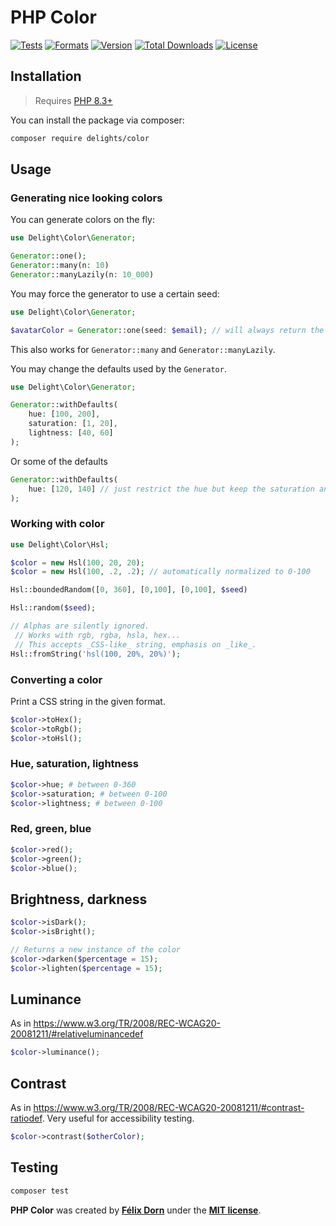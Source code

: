 # PHP Color

[![Tests](https://github.com/felixdorn/php-color/actions/workflows/tests.yml/badge.svg?branch=master)](https://github.com/felixdorn/php-color/actions/workflows/tests.yml)
[![Formats](https://github.com/felixdorn/php-color/actions/workflows/formats.yml/badge.svg?branch=master)](https://github.com/felixdorn/php-color/actions/workflows/formats.yml)
[![Version](https://poser.pugx.org/delights/color/version)](https://packagist.org/packages/delights/color)
[![Total Downloads](https://poser.pugx.org/delights/color/downloads)](https://packagist.org/packages/delights/color)
[![License](https://poser.pugx.org/delights/color/license)](https://packagist.org/packages/delights/color)

## Installation

> Requires [PHP 8.3+](https://php.net/releases)

You can install the package via composer:

```bash
composer require delights/color
```

## Usage

### Generating nice looking colors

You can generate colors on the fly:

```php
use Delight\Color\Generator;

Generator::one();
Generator::many(n: 10)
Generator::manyLazily(n: 10_000)
```

You may force the generator to use a certain seed:

```php
use Delight\Color\Generator;

$avatarColor = Generator::one(seed: $email); // will always return the same color for the given seed.
```

This also works for `Generator::many` and `Generator::manyLazily`.


You may change the defaults used by the `Generator`.

```php
use Delight\Color\Generator;

Generator::withDefaults(
    hue: [100, 200],
    saturation: [1, 20],
    lightness: [40, 60]
);
```

Or some of the defaults
```php
Generator::withDefaults(
    hue: [120, 140] // just restrict the hue but keep the saturation and lightness settings
);
```

### Working with color

```php
use Delight\Color\Hsl;

$color = new Hsl(100, 20, 20);
$color = new Hsl(100, .2, .2); // automatically normalized to 0-100

Hsl::boundedRandom([0, 360], [0,100], [0,100], $seed)

Hsl::random($seed);

// Alphas are silently ignored.
 // Works with rgb, rgba, hsla, hex...
 // This accepts _CSS-like_ string, emphasis on _like_.
Hsl::fromString('hsl(100, 20%, 20%)');
```

### Converting a color

Print a CSS string in the given format.

```php
$color->toHex();
$color->toRgb();
$color->toHsl();
```

###  Hue, saturation, lightness

```php
$color->hue; # between 0-360
$color->saturation; # between 0-100
$color->lightness; # between 0-100
```

### Red, green, blue

```php
$color->red();
$color->green();
$color->blue();
```

## Brightness, darkness

```php
$color->isDark();
$color->isBright();

// Returns a new instance of the color
$color->darken($percentage = 15);
$color->lighten($percentage = 15);
```

## Luminance

As in <https://www.w3.org/TR/2008/REC-WCAG20-20081211/#relativeluminancedef>

```php
$color->luminance();
```

## Contrast
As in <https://www.w3.org/TR/2008/REC-WCAG20-20081211/#contrast-ratiodef>. Very useful for accessibility testing.
```php
$color->contrast($otherColor);
```

## Testing

```bash
composer test
```

**PHP Color** was created by **[Félix Dorn](https://twitter.com/afelixdorn)** under
the **[MIT license](https://opensource.org/licenses/MIT)**.
